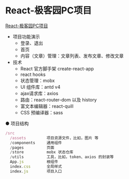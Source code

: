 # React-极客园PC项目

[React-极客园PC项目](https://www.yuque.com/fechaichai/tzzlh1)

- 项目功能演示 
    - 登录、退出
    - 首页
    - 内容（文章）管理：文章列表、发布文章、修改文章
- 技术 
  - React 官方脚手架 create-react-app
  - react hooks
  - 状态管理：mobx
  - UI 组件库：antd v4
  - ajax请求库：axios
  - 路由：react-router-dom 以及 history
  - 富文本编辑器：react-quill
  - CSS 预编译器：sass

● 项目结构
```js
/src
  /assets         项目资源文件，比如，图片 等
  /components     通用组件
  /pages          页面
  /store          mobx 状态仓库
  /utils          工具，比如，token、axios 的封装等
  App.js          根组件
  index.css       全局样式
  index.js        项目入口
```